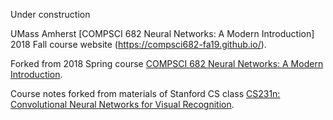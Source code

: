Under construction

UMass Amherst [COMPSCI 682 Neural Networks: A Modern Introduction] 2018 Fall course website (https://compsci682-fa19.github.io/).

Forked from 2018 Spring course [COMPSCI 682 Neural Networks: A Modern Introduction](https://compsci682-sp19.github.io/).

Course notes forked from materials of Stanford CS class [CS231n: Convolutional Neural Networks for Visual Recognition](http://vision.stanford.edu/teaching/cs231n/).
